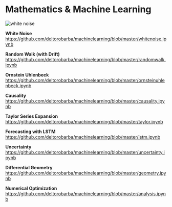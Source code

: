 # Mathematics & Machine Learning

<img src="https://raw.githubusercontent.com/deltorobarba/machinelearning/master/whitenoise.png" alt="white noise">

<br>

<b>White Noise</b><br>
https://github.com/deltorobarba/machinelearning/blob/master/whitenoise.ipynb

<b>Random Walk (with Drift)</b><br>
https://github.com/deltorobarba/machinelearning/blob/master/randomwalk.ipynb

<b>Ornstein Uhlenbeck</b><br>
https://github.com/deltorobarba/machinelearning/blob/master/ornsteinuhlenbeck.ipynb

<b>Causality</b><br>
https://github.com/deltorobarba/machinelearning/blob/master/causality.ipynb

<b>Taylor Series Expansion</b><br>
https://github.com/deltorobarba/machinelearning/blob/master/taylor.ipynb

<b>Forecasting with LSTM</b><br>
https://github.com/deltorobarba/machinelearning/blob/master/lstm.ipynb

<b>Uncertainty</b><br>
https://github.com/deltorobarba/machinelearning/blob/master/uncertainty.ipynb

<b>Differential Geometry</b><br>
https://github.com/deltorobarba/machinelearning/blob/master/geometry.ipynb

<b>Numerical Optimization</b><br>
https://github.com/deltorobarba/machinelearning/blob/master/analysis.ipynb

